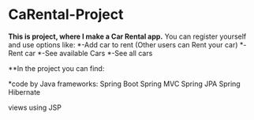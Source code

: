 # CaRental-Project

**This is project, where I make a Car Rental app.**
You can register yourself and use options like:
*-Add car to rent (Other users can Rent your car)
*-Rent car
*-See available Cars
*-See all cars 

**In the project you can find:

*code by Java
frameworks:
Spring Boot
Spring MVC
Spring JPA
Spring Hibernate

views using JSP
